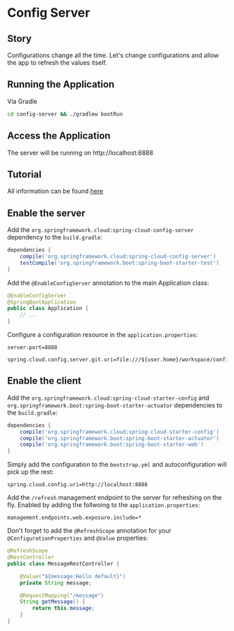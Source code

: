 # Config Server

## Story
Configurations change all the time.  Let's change configurations and allow the app to refresh the values itself.

## Running the Application
Via Gradle
```sh
cd config-server && ./gradlew bootRun
```

## Access the Application
The server will be running on http://localhost:8888

## Tutorial
All information can be found [here](https://spring.io/guides/gs/centralized-configuration)

## Enable the server
Add the `org.springframework.cloud:spring-cloud-config-server` dependency to the `build.gradle`:
```groovy
dependencies {
    compile('org.springframework.cloud:spring-cloud-config-server')
    testCompile('org.springframework.boot:spring-boot-starter-test')
}
```

Add the `@EnableConfigServer` annotation to the main Application class:
```java
@EnableConfigServer
@SpringBootApplication
public class Application {
    // ...
}
```

Configure a configuration resource in the `application.properties`:
```
server.port=8888

spring.cloud.config.server.git.uri=file:///${user.home}/workspace/config
```

## Enable the client
Add the `org.springframework.cloud:spring-cloud-starter-config` and `org.springframework.boot:spring-boot-starter-actuator` dependencies to the `build.gradle`:
```groovy
dependencies {
    compile('org.springframework.cloud:spring-cloud-starter-config')
    compile('org.springframework.boot:spring-boot-starter-actuator')
    compile('org.springframework.boot:spring-boot-starter-web')
}
```

Simply add the configuration to the `bootstrap.yml` and autoconfiguration will pick up the rest:
```
spring.cloud.config.uri=http://localhost:8888
```

Add the `/refresh` management endpoint to the server for refreshing on the fly.  Enabled by adding the follwoing to the `application.properties`:
```
management.endpoints.web.exposure.include=*
```

Don't forget to add the `@RefreshScope` annotation for your `@ConfigurationProperties` and `@Value` properties:
```java
@RefreshScope
@RestController
public class MessageRestController {

    @Value("${message:Hello default}")
    private String message;

    @RequestMapping("/message")
    String getMessage() {
        return this.message;
    }
}
```
